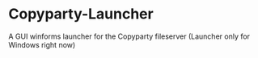 # Copyparty-Launcher
A GUI winforms launcher for the Copyparty fileserver (Launcher only for Windows right now)
